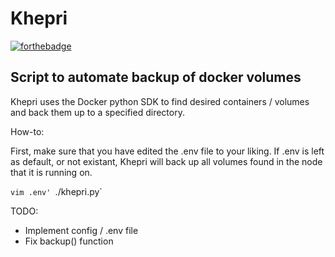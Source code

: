 # Khepri

[![forthebadge](https://forthebadge.com/images/badges/just-plain-nasty.svg)](https://forthebadge.com)

## Script to automate backup of docker volumes

Khepri uses the Docker python SDK to find desired containers / volumes and back them up to a specified directory.

How-to:

First, make sure that you have edited the .env file to your liking.
If .env is left as default, or not existant, Khepri will back up all volumes found in the node that it is running on.

`vim .env'
`./khepri.py`


TODO:
- Implement config / .env file
- Fix backup() function
